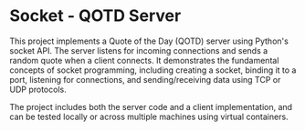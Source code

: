 # Socket - QOTD Server
This project implements a Quote of the Day (QOTD) server using Python's socket API. The server listens for incoming connections and sends a random quote when a client connects. It demonstrates the fundamental concepts of socket programming, including creating a socket, binding it to a port, listening for connections, and sending/receiving data using TCP or UDP protocols.

The project includes both the server code and a client implementation, and can be tested locally or across multiple machines using virtual containers.
